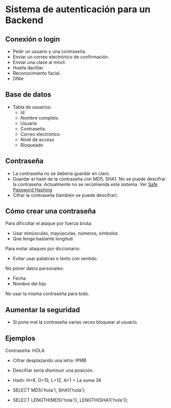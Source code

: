 Sistema de autenticación para un Backend
========================================

## Conexión o login

  - Pedir un usuario y una contraseña.
  - Enviar un correo electrónico de confirmación.  
  - Enviar una clave al móvil.
  - Huella dactilar.
  - Reconocimiento facial.
  - DNIe

## Base de datos

  - Tabla de usuarios:
    - Id
    - Nombre completo
    - Usuario
    - Contraseña
    - Correo electrónico
    - Nivel de acceso
    - Bloqueado

## Contraseña

  - La contraseña no se debería guardar en claro.
  - Guardar el hash de la contraseña con MD5, SHA1. No se puede descifrar la contraseña. Actualmente no se recomienda este sistema. Ver [Safe Password Hashing](http://php.net/manual/en/faq.passwords.php#faq.passwords.fasthash)
  - Cifrar la contraseña (también se puede descifrar).



## Cómo crear una contraseña

Para dificultar el ataque por fuerza bruta:
  - Usar minúsculas, mayúsculas, números, símbolos
  - Que tenga bastante longitud.

Para evitar ataques por diccionario:
  - Evitar usar palabras o texto con sentido.

No poner datos personales:
  - Fecha
  - Nombre del hijo

No usar la misma contraseña para todo.  

## Aumentar la seguridad

  - Si pone mal la contraseña varias veces bloquear al usuario.

## Ejemplos

  Contraseña: HOLA

  - Cifrar desplazando una letra: IPMB
  - Descifrar sería disminuir una posición.

  - Hash: H=8, O=15, L=12, A=1 = La suma 36

  - SELECT MD5('hola'), SHA1('hola');
  - SELECT LENGTH(MD5('hola')), LENGTH(SHA1('hola'));
